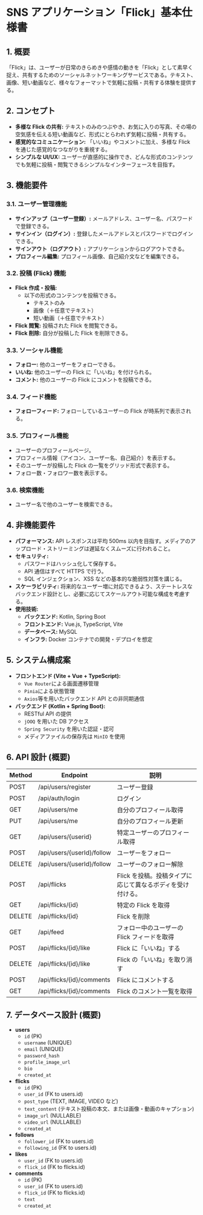 # SNS アプリケーション「Flick」基本仕様書

## 1. 概要

「Flick」は、ユーザーが日常のきらめきや感情の動きを「Flick」として素早く捉え、共有するためのソーシャルネットワーキングサービスである。テキスト、画像、短い動画など、様々なフォーマットで気軽に投稿・共有する体験を提供する。

## 2. コンセプト

- **多様な Flick の共有:** テキストのみのつぶやき、お気に入りの写真、その場の空気感を伝える短い動画など、形式にとらわれず気軽に投稿・共有する。
- **感覚的なコミュニケーション:** 「いいね」やコメントに加え、多様な Flick を通じた感覚的なつながりを重視する。
- **シンプルな UI/UX:** ユーザーが直感的に操作でき、どんな形式のコンテンツでも気軽に投稿・閲覧できるシンプルなインターフェースを目指す。

## 3. 機能要件

### 3.1. ユーザー管理機能

- **サインアップ（ユーザー登録）:** メールアドレス、ユーザー名、パスワードで登録できる。
- **サインイン（ログイン）:** 登録したメールアドレスとパスワードでログインできる。
- **サインアウト（ログアウト）:** アプリケーションからログアウトできる。
- **プロフィール編集:** プロフィール画像、自己紹介文などを編集できる。

### 3.2. 投稿 (Flick) 機能

- **Flick 作成・投稿:**
  - 以下の形式のコンテンツを投稿できる。
    - テキストのみ
    - 画像（＋任意でテキスト）
    - 短い動画（＋任意でテキスト）
- **Flick 閲覧:** 投稿された Flick を閲覧できる。
- **Flick 削除:** 自分が投稿した Flick を削除できる。

### 3.3. ソーシャル機能

- **フォロー:** 他のユーザーをフォローできる。
- **いいね:** 他のユーザーの Flick に「いいね」を付けられる。
- **コメント:** 他のユーザーの Flick にコメントを投稿できる。

### 3.4. フィード機能

- **フォローフィード:** フォローしているユーザーの Flick が時系列で表示される。

### 3.5. プロフィール機能

- ユーザーのプロフィールページ。
- プロフィール情報（アイコン、ユーザー名、自己紹介）を表示する。
- そのユーザーが投稿した Flick の一覧をグリッド形式で表示する。
- フォロー数・フォロワー数を表示する。

### 3.6. 検索機能

- ユーザー名で他のユーザーを検索できる。

## 4. 非機能要件

- **パフォーマンス:** API レスポンスは平均 500ms 以内を目指す。メディアのアップロード・ストリーミングは遅延なくスムーズに行われること。
- **セキュリティ:**
  - パスワードはハッシュ化して保存する。
  - API 通信はすべて HTTPS で行う。
  - SQL インジェクション、XSS などの基本的な脆弱性対策を講じる。
- **スケーラビリティ:** 将来的なユーザー増に対応できるよう、ステートレスなバックエンド設計とし、必要に応じてスケールアウト可能な構成を考慮する。
- **使用技術:**
  - **バックエンド:** Kotlin, Spring Boot
  - **フロントエンド:** Vue.js, TypeScript, Vite
  - **データベース:** MySQL
  - **インフラ:** Docker コンテナでの開発・デプロイを想定

## 5. システム構成案

- **フロントエンド (Vite + Vue + TypeScript):**
  - `Vue Router`による画面遷移管理
  - `Pinia`による状態管理
  - `Axios`等を用いたバックエンド API との非同期通信
- **バックエンド (Kotlin + Spring Boot):**
  - RESTful API の提供
  - `jOOQ` を用いた DB アクセス
  - `Spring Security` を用いた認証・認可
  - メディアファイルの保存先は `MinIO` を使用

## 6. API 設計 (概要)

| Method | Endpoint                   | 説明                                                       |
| ------ | -------------------------- | ---------------------------------------------------------- |
| POST   | /api/users/register        | ユーザー登録                                               |
| POST   | /api/auth/login            | ログイン                                                   |
| GET    | /api/users/me              | 自分のプロフィール取得                                     |
| PUT    | /api/users/me              | 自分のプロフィール更新                                     |
| GET    | /api/users/{userid}        | 特定ユーザーのプロフィール取得                             |
| POST   | /api/users/{userId}/follow | ユーザーをフォロー                                         |
| DELETE | /api/users/{userId}/follow | ユーザーのフォロー解除                                     |
| POST   | /api/flicks                | Flick を投稿。投稿タイプに応じて異なるボディを受け付ける。 |
| GET    | /api/flicks/{id}           | 特定の Flick を取得                                        |
| DELETE | /api/flicks/{id}           | Flick を削除                                               |
| GET    | /api/feed                  | フォロー中のユーザーの Flick フィードを取得                |
| POST   | /api/flicks/{id}/like      | Flick に「いいね」する                                     |
| DELETE | /api/flicks/{id}/like      | Flick の「いいね」を取り消す                               |
| POST   | /api/flicks/{id}/comments  | Flick にコメントする                                       |
| GET    | /api/flicks/{id}/comments  | Flick のコメント一覧を取得                                 |

## 7. データベース設計 (概要)

- **users**
  - `id` (PK)
  - `username` (UNIQUE)
  - `email` (UNIQUE)
  - `password_hash`
  - `profile_image_url`
  - `bio`
  - `created_at`
- **flicks**
  - `id` (PK)
  - `user_id` (FK to users.id)
  - `post_type` (TEXT, IMAGE, VIDEO など)
  - `text_content` (テキスト投稿の本文、または画像・動画のキャプション)
  - `image_url` (NULLABLE)
  - `video_url` (NULLABLE)
  - `created_at`
- **follows**
  - `follower_id` (FK to users.id)
  - `following_id` (FK to users.id)
- **likes**
  - `user_id` (FK to users.id)
  - `flick_id` (FK to flicks.id)
- **comments**
  - `id` (PK)
  - `user_id` (FK to users.id)
  - `flick_id` (FK to flicks.id)
  - `text`
  - `created_at`
